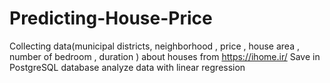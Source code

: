 # Predicting-House-Price
Collecting data(municipal districts, neighborhood , price ,
house area , number of bedroom , duration ) 
about houses from https://ihome.ir/
Save in PostgreSQL database
analyze data with linear regression
